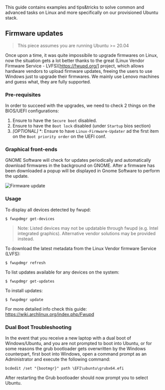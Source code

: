 This guide contains examples and tips&tricks to solve common and advanced tasks
on Linux and more specifically on our provisioned Ubuntu stack.

## Firmware updates

> This piece assumes you are running Ubuntu >= 20.04

Once upon a time, it was quite impossibile to upgrade firmwares on Linux, now the situation
gets a lot better thanks to the great (Linux Vendor Firmware Service - LVFS)[https://fwupd.org/] project,
which allows hardware vendors to upload firmware updates, freeing the users to use Windows just to
upgrade their firmwares. We mainly use Lenovo machines and guess what, they are fully supported.

### Pre-requisites

In order to succeed with the upgrades, we need to check 2 things on the BIOS/UEFI configurations:

1. Ensure to have the `Secure boot` disabled.
2. Ensure to have the `Boot lock` disabled (under `Startup` bios section)
3. *[OPTIONAL]* *: Ensure to have `Linux-Firmware-Updater` ad the first item on the `Boot priority order` on the UEFI conf.

### Graphical front-ends

GNOME Software will check for updates periodically and automatically download firmwares in the background on GNOME. After a firmware has been downloaded a popup will be displayed in Gnome Software to perform the update.

![Firmware update](%image_url%/guides/firmware-update.png)

### Usage

To display all devices detected by fwupd:

`$ fwupdmgr get-devices`

> Note: Listed devices may not be updatable through fwupd (e.g. Intel integrated graphics). Alternative vendor solutions may be provided instead.

To download the latest metadata from the Linux Vendor firmware Service (LVFS):

`$ fwupdmgr refresh`

To list updates available for any devices on the system:

`$ fwupdmgr get-updates`

To install updates:

`$ fwupdmgr update`

For more detailed info check this guide: https://wiki.archlinux.org/index.php/Fwupd

### Dual Boot Troubleshooting

In the event that you receive a new laptop with a dual boot of Windows/Ubuntu, and you are not prompted to boot into Ubuntu, or for some reasons the grub   bootloader gets overwritten by the Windows counterpart, first boot into Windows, open a command prompt as an Administrator and execute the following command:

`bcdedit /set "{bootmgr}" path \EFI\ubuntu\grubx64.efi`

After restarting the Grub bootloader should now prompt you to select Ubuntu.
